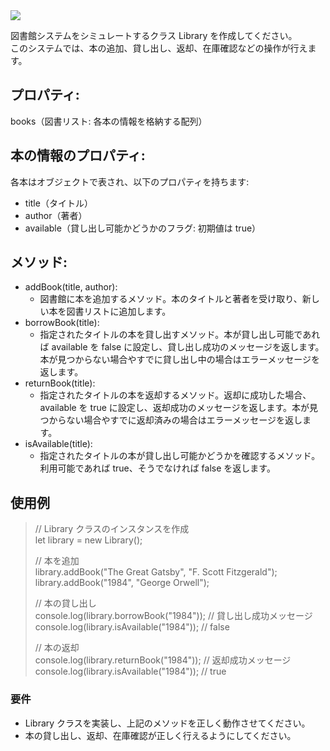 <img src="https://img.shields.io/badge/-JavaScript-000000.svg?style=for-the-badge&logo=JavaScript&logoColor=F7DF1E">

図書館システムをシミュレートするクラス Library を作成してください。  
このシステムでは、本の追加、貸し出し、返却、在庫確認などの操作が行えます。

## プロパティ:

books（図書リスト: 各本の情報を格納する配列）

## 本の情報のプロパティ:

各本はオブジェクトで表され、以下のプロパティを持ちます:

- title（タイトル）
- author（著者）
- available（貸し出し可能かどうかのフラグ: 初期値は true）

## メソッド:

- addBook(title, author):
  - 図書館に本を追加するメソッド。本のタイトルと著者を受け取り、新しい本を図書リストに追加します。
- borrowBook(title):
  - 指定されたタイトルの本を貸し出すメソッド。本が貸し出し可能であれば available を false に設定し、貸し出し成功のメッセージを返します。本が見つからない場合やすでに貸し出し中の場合はエラーメッセージを返します。
- returnBook(title):
  - 指定されたタイトルの本を返却するメソッド。返却に成功した場合、available を true に設定し、返却成功のメッセージを返します。本が見つからない場合やすでに返却済みの場合はエラーメッセージを返します。
- isAvailable(title):
  - 指定されたタイトルの本が貸し出し可能かどうかを確認するメソッド。利用可能であれば true、そうでなければ false を返します。

## 使用例

> // Library クラスのインスタンスを作成  
> let library = new Library();
>
> // 本を追加  
> library.addBook("The Great Gatsby", "F. Scott Fitzgerald");  
> library.addBook("1984", "George Orwell");
>
> // 本の貸し出し  
> console.log(library.borrowBook("1984")); // 貸し出し成功メッセージ  
> console.log(library.isAvailable("1984")); // false
>
> // 本の返却  
> console.log(library.returnBook("1984")); // 返却成功メッセージ  
> console.log(library.isAvailable("1984")); // true

### 要件

- Library クラスを実装し、上記のメソッドを正しく動作させてください。
- 本の貸し出し、返却、在庫確認が正しく行えるようにしてください。
